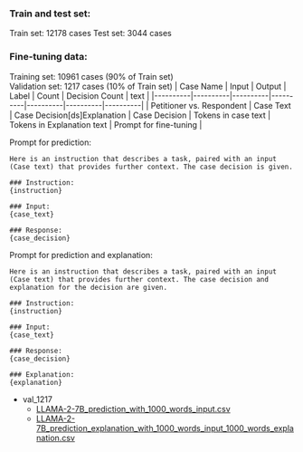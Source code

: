 ### Train and test set:
Train set: 12178 cases
Test set: 3044 cases

### Fine-tuning data:
Training set: 10961 cases (90% of Train set) <br /> 
Validation set: 1217 cases (10% of Train set)
| Case Name | Input | Output | Label | Count | Decision Count | text |
|----------|----------|----------|----------|----------|----------|----------|
| Petitioner vs. Respondent | Case Text | Case Decision[ds]Explanation | Case Decision | Tokens in case text | Tokens in Explanation text | Prompt for fine-tuning |

Prompt for prediction:
```
Here is an instruction that describes a task, paired with an input (Case text) that provides further context. The case decision is given.

### Instruction:
{instruction}

### Input:
{case_text}

### Response:
{case_decision}
```

 
Prompt for prediction and explanation:
```
Here is an instruction that describes a task, paired with an input (Case text) that provides further context. The case decision and explanation for the decision are given.

### Instruction:
{instruction}

### Input:
{case_text}

### Response:
{case_decision}

### Explanation:
{explanation}
```

* val_1217
  * [LLAMA-2-7B_prediction_with_1000_words_input.csv](https://drive.google.com/file/d/1qrwrTMV5HVKvYmkyG5AMCY5owjbFZxsw/view?usp=sharing)
  * [LLAMA-2-7B_prediction_explanation_with_1000_words_input_1000_words_explanation.csv](https://drive.google.com/file/d/12w-jyO9cASUk8R2C1B3H0799SctJ4p4z/view?usp=sharing)
